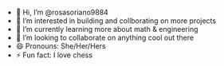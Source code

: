 - 👋 Hi, I’m @rosasoriano9884
- 👀 I’m interested in building and collborating on more projects
- 🌱 I’m currently learning more about math & engineering
- 💞️ I’m looking to collaborate on anything cool out there
- 😄 Pronouns: She/Her/Hers
- ⚡ Fun fact: I love chess
<!---
rosasoriano9884/rosasoriano9884 is a ✨ special ✨ repository because its `README.md` (this file) appears on your GitHub profile.
You can click the Preview link to take a look at your changes.
--->

